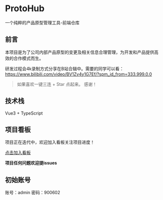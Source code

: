 # ProtoHub
一个纯粹的产品原型管理工具-前端仓库

## 前言

本项目是为了公司内部产品原型的变更及相关信息合理管理，为开发和产品提供高效的合作模式而生。

研发过程会4k录制方式分享在B站合辑中。需要的同学可以看：
https://www.bilibili.com/video/BV1Zv4y1G7Ef/?spm_id_from=333.999.0.0

> 如果喜欢一键三连 + Star 点起来。 感谢！


## 技术栈

Vue3 + TypeScript

## 项目看板

项目正在迭代中，欢迎加入看板关注项目进度！

[点击加入看板](https://www.gogoscrum.com/invitations/prJqgr1VDBMW)

**项目任何问题欢迎提issues**


## 初始账号
账号：admin
密码：900602
